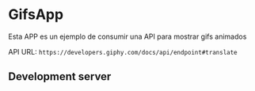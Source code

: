 # GifsApp

Esta APP es un ejemplo de consumir una API para mostrar gifs animados

API URL:  `https://developers.giphy.com/docs/api/endpoint#translate`


## Development server
